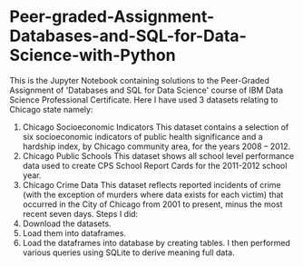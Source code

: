 # Peer-graded-Assignment-Databases-and-SQL-for-Data-Science-with-Python
This is the Jupyter Notebook containing solutions to the Peer-Graded Assignment of 'Databases and SQL for Data Science' course of IBM Data Science Professional Certificate.
Here I have used 3 datasets relating to Chicago state namely:
  1. Chicago Socioeconomic Indicators
     This dataset contains a selection of six socioeconomic indicators of public health significance and a hardship index, by Chicago community      area, for the years 2008 – 2012.
  2. Chicago Public Schools
     This dataset shows all school level performance data used to create CPS School Report Cards for the 2011-2012 school year.
  3. Chicago Crime Data
     This dataset reflects reported incidents of crime (with the exception of murders where data exists for each victim) that occurred in the        City of Chicago from 2001 to present, minus the most recent seven days.
Steps I did:
  1. Download the datasets.
  2. Load them into dataframes.
  3. Load the dataframes into database by creating tables.
I then performed various queries using SQLite to derive meaning full data.
